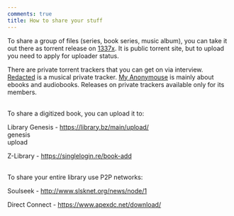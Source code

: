 ```yaml
---
comments: true
title: How to share your stuff
---
```


To share a group of files (series, book series, music album), you can take it out there as torrent release on [1337x](https://1337x.to/register). It is public torrent site, but to upload you need to apply for uploader status.

There are private torrent trackers that you can get on via interview. [Redacted](https://interviewfor.red/en/starting.html) is a musical private tracker. [My Anonymouse](https://www.myanonamouse.net/inviteapp.php) is mainly about ebooks and audiobooks. Releases on private trackers available only for its members.
<br><br>

To share a digitized book, you can upload it to:

Library Genesis - <https://library.bz/main/upload/><br>
genesis<br>
upload

Z-Library - <https://singlelogin.re/book-add>
<br><br>

To share your entire library use P2P networks:

Soulseek - <http://www.slsknet.org/news/node/1>

Direct Connect - <https://www.apexdc.net/download/>